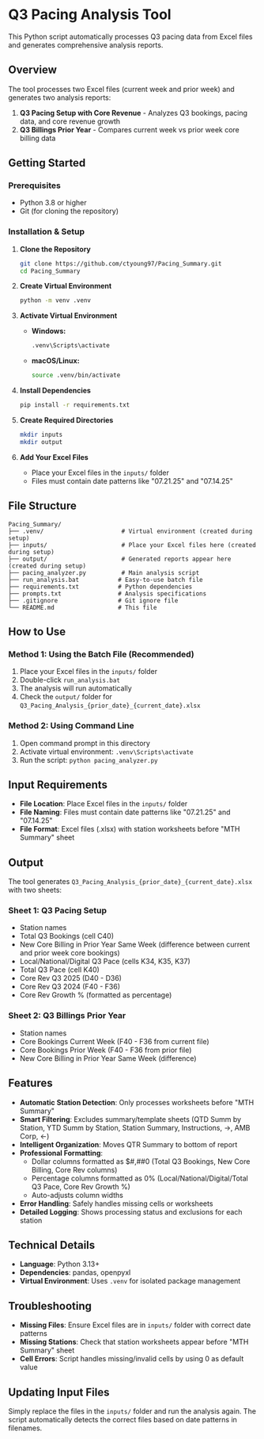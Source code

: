 # Q3 Pacing Analysis Tool

This Python script automatically processes Q3 pacing data from Excel files and generates comprehensive analysis reports.

## Overview

The tool processes two Excel files (current week and prior week) and generates two analysis reports:

1. **Q3 Pacing Setup with Core Revenue** - Analyzes Q3 bookings, pacing data, and core revenue growth
2. **Q3 Billings Prior Year** - Compares current week vs prior week core billing data

## Getting Started

### Prerequisites
- Python 3.8 or higher
- Git (for cloning the repository)

### Installation & Setup

1. **Clone the Repository**
   ```bash
   git clone https://github.com/ctyoung97/Pacing_Summary.git
   cd Pacing_Summary
   ```

2. **Create Virtual Environment**
   ```bash
   python -m venv .venv
   ```

3. **Activate Virtual Environment**
   - **Windows:**
     ```bash
     .venv\Scripts\activate
     ```
   - **macOS/Linux:**
     ```bash
     source .venv/bin/activate
     ```

4. **Install Dependencies**
   ```bash
   pip install -r requirements.txt
   ```

5. **Create Required Directories**
   ```bash
   mkdir inputs
   mkdir output
   ```

6. **Add Your Excel Files**
   - Place your Excel files in the `inputs/` folder
   - Files must contain date patterns like "07.21.25" and "07.14.25"

## File Structure

```
Pacing_Summary/
├── .venv/                      # Virtual environment (created during setup)
├── inputs/                     # Place your Excel files here (created during setup)
├── output/                     # Generated reports appear here (created during setup)
├── pacing_analyzer.py          # Main analysis script
├── run_analysis.bat           # Easy-to-use batch file
├── requirements.txt           # Python dependencies
├── prompts.txt                # Analysis specifications
├── .gitignore                 # Git ignore file
└── README.md                  # This file
```

## How to Use

### Method 1: Using the Batch File (Recommended)
1. Place your Excel files in the `inputs/` folder
2. Double-click `run_analysis.bat`
3. The analysis will run automatically
4. Check the `output/` folder for `Q3_Pacing_Analysis_{prior_date}_{current_date}.xlsx`

### Method 2: Using Command Line
1. Open command prompt in this directory
2. Activate virtual environment: `.venv\Scripts\activate`
3. Run the script: `python pacing_analyzer.py`

## Input Requirements

- **File Location**: Place Excel files in the `inputs/` folder
- **File Naming**: Files must contain date patterns like "07.21.25" and "07.14.25"
- **File Format**: Excel files (.xlsx) with station worksheets before "MTH Summary" sheet

## Output

The tool generates `Q3_Pacing_Analysis_{prior_date}_{current_date}.xlsx` with two sheets:

### Sheet 1: Q3 Pacing Setup
- Station names
- Total Q3 Bookings (cell C40)
- New Core Billing in Prior Year Same Week (difference between current and prior week core bookings)
- Local/National/Digital Q3 Pace (cells K34, K35, K37)
- Total Q3 Pace (cell K40)
- Core Rev Q3 2025 (D40 - D36)
- Core Rev Q3 2024 (F40 - F36)
- Core Rev Growth % (formatted as percentage)

### Sheet 2: Q3 Billings Prior Year
- Station names
- Core Bookings Current Week (F40 - F36 from current file)
- Core Bookings Prior Week (F40 - F36 from prior file)
- New Core Billing in Prior Year Same Week (difference)

## Features

- **Automatic Station Detection**: Only processes worksheets before "MTH Summary"
- **Smart Filtering**: Excludes summary/template sheets (QTD Summ by Station, YTD Summ by Station, Station Summary, Instructions, ->, AMB Corp, <-)
- **Intelligent Organization**: Moves QTR Summary to bottom of report
- **Professional Formatting**: 
  - Dollar columns formatted as $#,##0 (Total Q3 Bookings, New Core Billing, Core Rev columns)
  - Percentage columns formatted as 0% (Local/National/Digital/Total Q3 Pace, Core Rev Growth %)
  - Auto-adjusts column widths
- **Error Handling**: Safely handles missing cells or worksheets
- **Detailed Logging**: Shows processing status and exclusions for each station

## Technical Details

- **Language**: Python 3.13+
- **Dependencies**: pandas, openpyxl
- **Virtual Environment**: Uses `.venv` for isolated package management

## Troubleshooting

- **Missing Files**: Ensure Excel files are in `inputs/` folder with correct date patterns
- **Missing Stations**: Check that station worksheets appear before "MTH Summary" sheet
- **Cell Errors**: Script handles missing/invalid cells by using 0 as default value

## Updating Input Files

Simply replace the files in the `inputs/` folder and run the analysis again. The script automatically detects the correct files based on date patterns in filenames.
